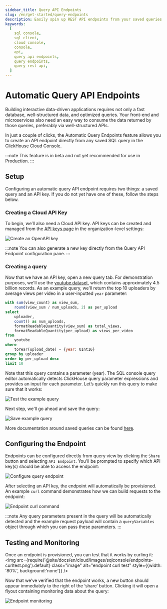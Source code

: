 ```yaml
---
sidebar_title: Query API Endpoints
slug: /en/get-started/query-endpoints
description: Easily spin up REST API endpoints from your saved queries.
keywords:
  [
    sql console,
    sql client,
    cloud console,
    console,
    api,
    query api endpoints,
    query endpoints,
    query rest api,
  ]
---
```


# Automatic Query API Endpoints

Building interactive data-driven applications requires not only a fast database, well-structured data, and optimized queries. Your front-end and microservices also need an easy way to consume the data returned by those queries, preferably via well-structured APIs.

In just a couple of clicks, the Automatic Query Endpoints feature allows you to create an API endpoint directly from any saved SQL query in the ClickHouse Cloud Console.

:::note
This feature is in beta and not yet recommended for use in Production.
:::

## Setup

Configuring an automatic query API endpoint requires two things: a saved query and an API key. If you do not yet have one of these, follow the steps below.

### Creating a Cloud API Key

To begin, we’ll also need a Cloud API key. API keys can be created and managed from the [API keys page](/docs/en/cloud/manage/openapi.md) in the organization-level settings:

![Create an OpenAPI key](@site/docs/en/cloud/images/sqlconsole/endpoints-createkey.png)

:::note
You can also generate a new key directly from the Query API Endpoint configuration pane.
:::

### Creating a query

Now that we have an API key, open a new query tab. For demonstration purposes, we'll use the [youtube dataset](/docs/en/getting-started/example-datasets/youtube-dislikes), which contains approximately 4.5 billion records. As an example query, we'll return the top 10 uploaders by average views per video in a user-inputted `year` parameter:

```sql
with sum(view_count) as view_sum,
    round(view_sum / num_uploads, 2) as per_upload
select
    uploader,
    count() as num_uploads,
    formatReadableQuantity(view_sum) as total_views,
    formatReadableQuantity(per_upload) as views_per_video
from
    youtube
where
    toYear(upload_date) = {year: UInt16}
group by uploader
order by per_upload desc
limit 10
```

Note that this query contains a parameter (year). The SQL console query editor automatically detects ClickHouse query parameter expressions and provides an input for each parameter. Let’s quickly run this query to make sure that it works:

![Test the example query](@site/docs/en/cloud/images/sqlconsole/endpoints-testquery.png)

Next step, we'll go ahead and save the query:

![Save example query](@site/docs/en/cloud/images/sqlconsole/endpoints-savequery.png)

More documentation around saved queries can be found [here](/docs/en/get-started/sql-console#saving-a-query).

## Configuring the Endpoint

Endpoints can be configured directly from query view by clicking the `Share` button and selecting `API Endpoint`. You'll be prompted to specify which API key(s) should be able to access the endpoint:

![Configure query endpoint](@site/docs/en/cloud/images/sqlconsole/endpoints-configure.png)

After selecting an API key, the endpoint will automatically be provisioned. An example `curl` command demonstrates how we can build requests to the endpoint:

![Endpoint curl command](@site/docs/en/cloud/images/sqlconsole/endpoints-completed.png)

:::note
Any query parameters present in the query will be automatically detected and the example request payload will contain a `queryVariables` object through which you can pass these parameters.
:::

## Testing and Monitoring

Once an endpoint is provisioned, you can test that it works by curling it:
<img src={require('@site/docs/en/cloud/images/sqlconsole/endpoints-curltest.png').default} class="image" alt="endpoint curl test" style={{width: '80%', background:'none'}} />

Now that we’ve verified that the endpoint works, a new button should appear immediately to the right of the ‘share’ button. Clicking it will open a flyout containing monitoring data about the query:

![Endpoint monitoring](@site/docs/en/cloud/images/sqlconsole/endpoints-monitoring.png)
